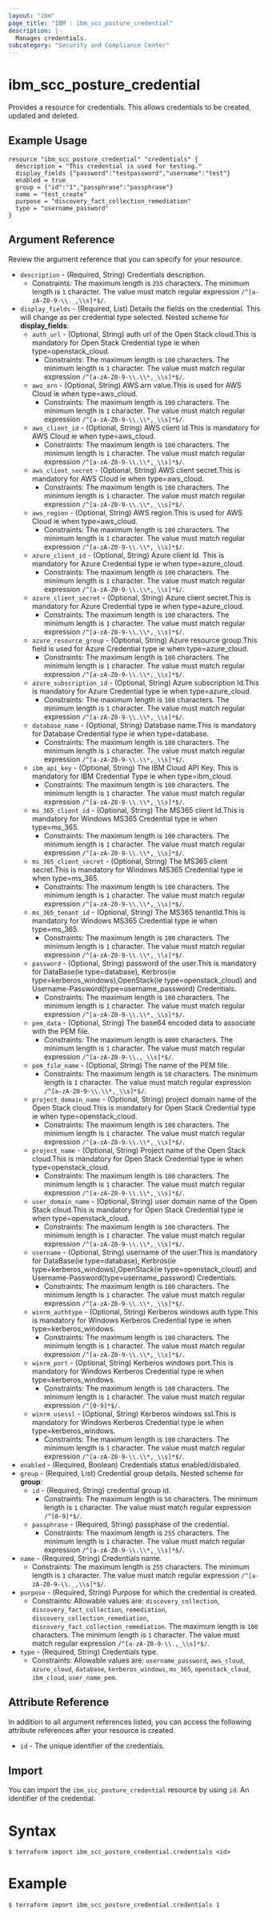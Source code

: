 ```yaml
---
layout: "ibm"
page_title: "IBM : ibm_scc_posture_credential"
description: |-
  Manages credentials.
subcategory: "Security and Compliance Center"
---
```


# ibm_scc_posture_credential

Provides a resource for credentials. This allows credentials to be created, updated and deleted.

## Example Usage

```hcl
resource "ibm_scc_posture_credential" "credentials" {
  description = "This credential is used for testing."
  display_fields {"password":"testpassword","username":"test"}
  enabled = true
  group = {"id":"1","passphrase":"passphrase"}
  name = "test_create"
  purpose = "discovery_fact_collection_remediation"
  type = "username_password"
}
```

## Argument Reference

Review the argument reference that you can specify for your resource.

* `description` - (Required, String) Credentials description.
  * Constraints: The maximum length is `255` characters. The minimum length is `1` character. The value must match regular expression `/^[a-zA-Z0-9-\\._,\\s]*$/`.
* `display_fields` - (Required, List) Details the fields on the credential. This will change as per credential type selected.
Nested scheme for **display_fields**:
	* `auth_url` - (Optional, String) auth url of the Open Stack cloud.This is mandatory for Open Stack Credential type ie when type=openstack_cloud.
	  * Constraints: The maximum length is `100` characters. The minimum length is `1` character. The value must match regular expression `/^[a-zA-Z0-9-\\.\\*,_\\s]*$/`.
	* `aws_arn` - (Optional, String) AWS arn value.This is used for AWS Cloud ie when type=aws_cloud.
	  * Constraints: The maximum length is `100` characters. The minimum length is `1` character. The value must match regular expression `/^[a-zA-Z0-9-\\.\\*,_\\s]*$/`.
	* `aws_client_id` - (Optional, String) AWS client Id.This is mandatory for AWS Cloud ie when type=aws_cloud.
	  * Constraints: The maximum length is `100` characters. The minimum length is `1` character. The value must match regular expression `/^[a-zA-Z0-9-\\.\\*,_\\s]*$/`.
	* `aws_client_secret` - (Optional, String) AWS client secret.This is mandatory for AWS Cloud ie when type=aws_cloud.
	  * Constraints: The maximum length is `100` characters. The minimum length is `1` character. The value must match regular expression `/^[a-zA-Z0-9-\\.\\*,_\\s]*$/`.
	* `aws_region` - (Optional, String) AWS region.This is used for AWS Cloud ie when type=aws_cloud.
	  * Constraints: The maximum length is `100` characters. The minimum length is `1` character. The value must match regular expression `/^[a-zA-Z0-9-\\.\\*,_\\s]*$/`.
	* `azure_client_id` - (Optional, String) Azure client Id. This is mandatory for Azure Credential type ie when type=azure_cloud.
	  * Constraints: The maximum length is `100` characters. The minimum length is `1` character. The value must match regular expression `/^[a-zA-Z0-9-\\.\\*,_\\s]*$/`.
	* `azure_client_secret` - (Optional, String) Azure client secret.This is mandatory for Azure Credential type ie when type=azure_cloud.
	  * Constraints: The maximum length is `100` characters. The minimum length is `1` character. The value must match regular expression `/^[a-zA-Z0-9-\\.\\*,_\\s]*$/`.
	* `azure_resource_group` - (Optional, String) Azure resource group.This field is used for Azure Credential type ie when type=azure_cloud.
	  * Constraints: The maximum length is `100` characters. The minimum length is `1` character. The value must match regular expression `/^[a-zA-Z0-9-\\.\\*,_\\s]*$/`.
	* `azure_subscription_id` - (Optional, String) Azure subscription Id.This is mandatory for Azure Credential type ie when type=azure_cloud.
	  * Constraints: The maximum length is `100` characters. The minimum length is `1` character. The value must match regular expression `/^[a-zA-Z0-9-\\.\\*,_\\s]*$/`.
	* `database_name` - (Optional, String) Database name.This is mandatory for Database Credential type ie when type=database.
	  * Constraints: The maximum length is `100` characters. The minimum length is `1` character. The value must match regular expression `/^[a-zA-Z0-9-\\.\\*,_\\s]*$/`.
	* `ibm_api_key` - (Optional, String) The IBM Cloud API Key. This is mandatory for IBM Credential Type ie when type=ibm_cloud.
	  * Constraints: The maximum length is `100` characters. The minimum length is `1` character. The value must match regular expression `/^[a-zA-Z0-9-\\.\\*,_\\s]*$/`.
	* `ms_365_client_id` - (Optional, String) The MS365 client Id.This is mandatory for Windows MS365 Credential type ie when type=ms_365.
	  * Constraints: The maximum length is `100` characters. The minimum length is `1` character. The value must match regular expression `/^[a-zA-Z0-9-\\.\\*,_\\s]*$/`.
	* `ms_365_client_secret` - (Optional, String) The MS365 client secret.This is mandatory for Windows MS365 Credential type ie when type=ms_365.
	  * Constraints: The maximum length is `100` characters. The minimum length is `1` character. The value must match regular expression `/^[a-zA-Z0-9-\\.\\*,_\\s]*$/`.
	* `ms_365_tenant_id` - (Optional, String) The MS365 tenantId.This is mandatory for Windows MS365 Credential type ie when type=ms_365.
	  * Constraints: The maximum length is `100` characters. The minimum length is `1` character. The value must match regular expression `/^[a-zA-Z0-9-\\.\\*,_\\s]*$/`.
	* `password` - (Optional, String) password of the user.This is mandatory for DataBase(ie type=database), Kerbros(ie type=kerberos_windows),OpenStack(ie type=openstack_cloud) and Username-Password(type=username_password) Credentials.
	  * Constraints: The maximum length is `100` characters. The minimum length is `1` character. The value must match regular expression `/^[a-zA-Z0-9-\\.\\*,_\\s]*$/`.
	* `pem_data` - (Optional, String) The base64 encoded data to associate with the PEM file.
	  * Constraints: The maximum length is `4000` characters. The minimum length is `1` character. The value must match regular expression `/^[a-zA-Z0-9-\\.,_\\s]*$/`.
	* `pem_file_name` - (Optional, String) The name of the PEM file.
	  * Constraints: The maximum length is `50` characters. The minimum length is `1` character. The value must match regular expression `/^[a-zA-Z0-9-\\.\\*,_\\s]*$/`.  
	* `project_domain_name` - (Optional, String) project domain name of the Open Stack cloud.This is mandatory for Open Stack Credential type ie when type=openstack_cloud.
	  * Constraints: The maximum length is `100` characters. The minimum length is `1` character. The value must match regular expression `/^[a-zA-Z0-9-\\.\\*,_\\s]*$/`.
	* `project_name` - (Optional, String) Project name of the Open Stack cloud.This is mandatory for Open Stack Credential type ie when type=openstack_cloud.
	  * Constraints: The maximum length is `100` characters. The minimum length is `1` character. The value must match regular expression `/^[a-zA-Z0-9-\\.\\*,_\\s]*$/`.
	* `user_domain_name` - (Optional, String) user domain name of the Open Stack cloud.This is mandatory for Open Stack Credential type ie when type=openstack_cloud.
	  * Constraints: The maximum length is `100` characters. The minimum length is `1` character. The value must match regular expression `/^[a-zA-Z0-9-\\.\\*,_\\s]*$/`.
	* `username` - (Optional, String) username of the user.This is mandatory for DataBase(ie type=database), Kerbros(ie type=kerberos_windows),OpenStack(ie type=openstack_cloud) and Username-Password(type=username_password) Credentials.
	  * Constraints: The maximum length is `100` characters. The minimum length is `1` character. The value must match regular expression `/^[a-zA-Z0-9-\\.\\*,_\\s]*$/`.
	* `winrm_authtype` - (Optional, String) Kerberos windows auth type.This is mandatory for Windows Kerberos Credential type ie when type=kerberos_windows.
	  * Constraints: The maximum length is `100` characters. The minimum length is `1` character. The value must match regular expression `/^[a-zA-Z0-9-\\.\\*,_\\s]*$/`.
	* `winrm_port` - (Optional, String) Kerberos windows port.This is mandatory for Windows Kerberos Credential type ie when type=kerberos_windows.
	  * Constraints: The maximum length is `100` characters. The minimum length is `1` character. The value must match regular expression `/^[0-9]*$/`.
	* `winrm_usessl` - (Optional, String) Kerberos windows ssl.This is mandatory for Windows Kerberos Credential type ie when type=kerberos_windows.
	  * Constraints: The maximum length is `100` characters. The minimum length is `1` character. The value must match regular expression `/^[a-zA-Z0-9-\\.\\*,_\\s]*$/`.
* `enabled` - (Required, Boolean) Credentials status enabled/disbaled.
* `group` - (Required, List) Credential group details.
Nested scheme for **group**:
	* `id` - (Required, String) credential group id.
	  * Constraints: The maximum length is `50` characters. The minimum length is `1` character. The value must match regular expression `/^[0-9]*$/`.
	* `passphrase` - (Required, String) passphase of the credential.
	  * Constraints: The maximum length is `255` characters. The minimum length is `1` character. The value must match regular expression `/^[a-zA-Z0-9-\\.\\*,_\\s]*$/`.
* `name` - (Required, String) Credentials name.
  * Constraints: The maximum length is `255` characters. The minimum length is `1` character. The value must match regular expression `/^[a-zA-Z0-9-\\._,\\s]*$/`.
* `purpose` - (Required, String) Purpose for which the credential is created.
  * Constraints: Allowable values are: `discovery_collection`, `discovery_fact_collection`, `remediation`, `discovery_collection_remediation`, `discovery_fact_collection_remediation`. The maximum length is `100` characters. The minimum length is `1` character. The value must match regular expression `/^[a-zA-Z0-9-\\.,_\\s]*$/`.
* `type` - (Required, String) Credentials type.
  * Constraints: Allowable values are: `username_password`, `aws_cloud`, `azure_cloud`, `database`, `kerberos_windows`, `ms_365`, `openstack_cloud`, `ibm_cloud`, `user_name_pem`.

## Attribute Reference

In addition to all argument references listed, you can access the following attribute references after your resource is created.

* `id` - The unique identifier of the credentials.

## Import

You can import the `ibm_scc_posture_credential` resource by using `id`. An identifier of the credential.

# Syntax
```
$ terraform import ibm_scc_posture_credential.credentials <id>
```

# Example
```
$ terraform import ibm_scc_posture_credential.credentials 1
```
